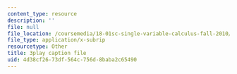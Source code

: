 ```yaml
---
content_type: resource
description: ''
file: null
file_location: /coursemedia/18-01sc-single-variable-calculus-fall-2010/4d38cf2673df564c756d8baba2c65490_9v25gg2qJYE.srt
file_type: application/x-subrip
resourcetype: Other
title: 3play caption file
uid: 4d38cf26-73df-564c-756d-8baba2c65490
---
```

